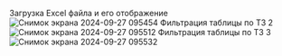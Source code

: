 Загрузка Excel файла и его отображение
![Снимок экрана 2024-09-27 095454](https://github.com/user-attachments/assets/479cdc96-b0a0-4457-b1c0-cdc647c76f3b)
Фильтрация таблицы по ТЗ 2
![Снимок экрана 2024-09-27 095512](https://github.com/user-attachments/assets/28cd64b8-910c-4a3c-beae-230af861bd1d)
Фильтрация таблицы по ТЗ 3
![Снимок экрана 2024-09-27 095532](https://github.com/user-attachments/assets/96bd3272-9d4c-41f5-b4d6-090141871939)
